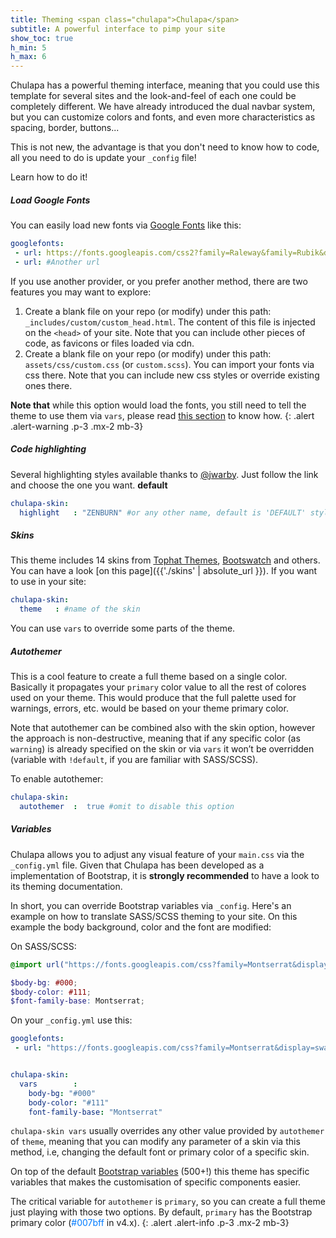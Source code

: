 ```yaml
---
title: Theming <span class="chulapa">Chulapa</span>
subtitle: A powerful interface to pimp your site
show_toc: true
h_min: 5
h_max: 6
---
```


<span class="chulapa">Chulapa</span> has a powerful theming interface, meaning that you could use this template for several sites and the look-and-feel of each one could be completely different. We have already introduced the dual navbar system, but you can customize colors and fonts, and even more characteristics as spacing, border, buttons...

This is not new, the advantage is that you don't need to know how to code, all you need to do is update your `_config` file!

Learn how to do it!

##### Load Google Fonts

You can easily load new fonts via [Google Fonts](https://fonts.google.com/) like this:

```yaml
googlefonts:
 - url: https://fonts.googleapis.com/css2?family=Raleway&family=Rubik&display=swap
 - url: #Another url
```

If you use another provider, or you prefer another method, there are two features you may want to explore:
  1. Create a blank file on your repo (or modify) under this path: `_includes/custom/custom_head.html`. The content of this file is injected on the `<head>` of your site. Note that you can include other pieces of code, as favicons or files loaded via cdn.
  2. Create a blank file on your repo (or modify) under this path: `assets/css/custom.css` (or `custom.scss`). You can import your fonts via css there. Note that you can include new css styles or override existing ones there.


**Note that** while this option would load the fonts, you still need to tell the theme to use them via `vars`, please read [this section](#variable) to know how.
{: .alert .alert-warning .p-3 .mx-2 mb-3}


##### Code highlighting

Several highlighting styles available thanks to [@jwarby](http://jwarby.github.io/jekyll-pygments-themes). Just follow the link and choose the one you want. **default**

```yaml
chulapa-skin: 
  highlight   : "ZENBURN" #or any other name, default is 'DEFAULT' style
```

##### Skins

This theme includes 14 skins from [Tophat Themes](https://themesguide.github.io/top-hat/dist/), [Bootswatch](https://bootswatch.com/) and others. You can have a look [on this page]({{'./skins' | absolute_url }}). If you want to use in your site:

```yaml
chulapa-skin: 
  theme   : #name of the skin
```

You can use `vars` to override some parts of the theme.

##### Autothemer

This is a cool feature to create a full theme based on a single color. Basically it propagates your `primary` color value to all the rest of colores used on your theme. This would produce that the full palette used for warnings, errors, etc. would be based on your theme primary color.

Note that autothemer can be combined also with the skin option, however the approach is non-destructive, meaning that if any specific color (as `warning`) is already specified on the skin or via `vars` it won’t be overridden (variable with `!default`, if you are familiar with SASS/SCSS).

To enable autothemer: 

```yaml
chulapa-skin: 
  autothemer  :  true #omit to disable this option

```

##### Variables

<span class="chulapa">Chulapa</span> allows you to adjust any visual feature of your `main.css` via the `_config.yml` file. Given that <span class="chulapa">Chulapa</span> has been developed as a implementation of Bootstrap, it is **strongly recommended** to have a look to its theming documentation.

In short, you can override Bootstrap variables via `_config`. Here's an example on how to translate SASS/SCSS theming to your site. On this example the body background, color and the font are modified:

On SASS/SCSS:

```scss
@import url("https://fonts.googleapis.com/css?family=Montserrat&display=swap");

$body-bg: #000;
$body-color: #111;
$font-family-base: Montserrat;

```

On your `_config.yml` use this:

```yaml
googlefonts: 
 - url: "https://fonts.googleapis.com/css?family=Montserrat&display=swap"


chulapa-skin: 
  vars        :
    body-bg: "#000"
    body-color: "#111"
    font-family-base: "Montserrat"
```

`chulapa-skin vars` usually overrides any other value provided by `autothemer` of `theme`, meaning that you can modify any parameter of a skin via this method, i.e, changing the default font or primary color of a specific skin.


On top of the default [Bootstrap variables](https://github.com/dieghernan/chulapa/blob/master/_sass/bootstrap/_variables.scss) (500+!) this theme has specific variables that makes the customisation of specific components easier.

The critical variable for `autothemer` is `primary`, so you can create a full theme just playing with those two options. By default, `primary` has the Bootstrap primary color (<span style="color:#007bff;">#007bff</span> in v4.x).
{: .alert .alert-info .p-3 .mx-2 mb-3}
